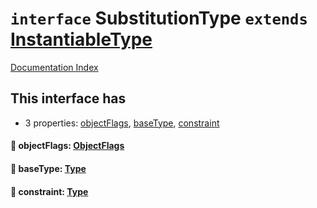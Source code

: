 # `interface` SubstitutionType `extends` [InstantiableType](../interface.InstantiableType/README.md)

[Documentation Index](../README.md)

## This interface has

- 3 properties:
[objectFlags](#-objectflags-objectflags),
[baseType](#-basetype-type),
[constraint](#-constraint-type)


#### 📄 objectFlags: [ObjectFlags](../enum.ObjectFlags/README.md)



#### 📄 baseType: [Type](../interface.Type/README.md)



#### 📄 constraint: [Type](../interface.Type/README.md)



